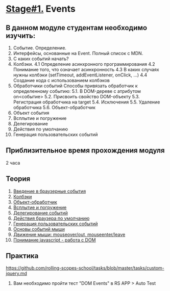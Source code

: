 # [Stage#1.](../../) Events
## В данном модуле студентам необходимо изучить:
1. Событие. Определение.
2. Интерфейсы, основанные на Event. Полный список с MDN.
3. С каких событий начать?
4. Колбэки.
        4.1 Определение асинхронного программирования
        4.2 Понимание того, что означает асинхронность
        4.3 В каких случаях нужны колбэки (setTimeout, addEventListener, onClick, ...)
        4.4 Создание кода с использованием колбэков
5. Обработчики событий
        Способы привязать обработчик к определенному событию:
        5.1. В DOM-дереве c атрибутом on<cобытие>
        5.2. Присвоить свойство DOM-объекту
        5.3. Регистрация обработчика на target
        5.4. Исключения
        5.5. Удаление обработчика
        5.6. Объект-обработчик
6. Объект события
7. Всплытие и погружение
8. Делегирование
9. Действия по умолчанию
10. Генерация пользовательских событий

## Приблизительное время прохождения модуля
2 часа

## Теория 
1. [Введение в браузерные события](https://learn.javascript.ru/introduction-browser-events)
2. [Колбэки](https://learn.javascript.ru/callbacks)
3. [Объект-обработчик](https://learn.javascript.ru/introduction-browser-events#obekt-obrabotchik-handleevent)
3. [Всплытие и погружение](https://learn.javascript.ru/bubbling-and-capturing)
4. [Делегирование событий](https://learn.javascript.ru/event-delegation)
5. [Действия браузера по умолчанию](https://learn.javascript.ru/default-browser-action)
6. [Генерация пользовательских событий](https://learn.javascript.ru/dispatch-events)
7. [Основы событий мыши](https://learn.javascript.ru/mouse-events-basics)
8. [Движение мыши: mouseover/out, mouseenter/leave](https://learn.javascript.ru/mousemove-mouseover-mouseout-mouseenter-mouseleave)
9. [Понимание javascript - работа с DOM](https://www.youtube.com/watch?v=-2WiaSvOj78&feature=youtu.be)

## Практика 
https://github.com/rolling-scopes-school/tasks/blob/master/tasks/custom-jquery.md

1. Вам необходимо пройти тест "DOM Events" в RS APP > Auto Test
